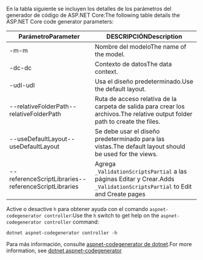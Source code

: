 <span data-ttu-id="44e2b-101">En la tabla siguiente se incluyen los detalles de los parámetros del generador de código de ASP.NET Core:</span><span class="sxs-lookup"><span data-stu-id="44e2b-101">The following table details the ASP.NET Core code generator parameters:</span></span>

| <span data-ttu-id="44e2b-102">Parámetro</span><span class="sxs-lookup"><span data-stu-id="44e2b-102">Parameter</span></span>               | <span data-ttu-id="44e2b-103">DESCRIPCIÓN</span><span class="sxs-lookup"><span data-stu-id="44e2b-103">Description</span></span>|
| ----------------- | ------------ |
| <span data-ttu-id="44e2b-104">-m</span><span class="sxs-lookup"><span data-stu-id="44e2b-104">-m</span></span>  | <span data-ttu-id="44e2b-105">Nombre del modelo</span><span class="sxs-lookup"><span data-stu-id="44e2b-105">The name of the model.</span></span> |
| <span data-ttu-id="44e2b-106">-dc</span><span class="sxs-lookup"><span data-stu-id="44e2b-106">-dc</span></span>  | <span data-ttu-id="44e2b-107">Contexto de datos</span><span class="sxs-lookup"><span data-stu-id="44e2b-107">The data context.</span></span> |
| <span data-ttu-id="44e2b-108">-udl</span><span class="sxs-lookup"><span data-stu-id="44e2b-108">-udl</span></span> | <span data-ttu-id="44e2b-109">Usa el diseño predeterminado.</span><span class="sxs-lookup"><span data-stu-id="44e2b-109">Use the default layout.</span></span> |
| <span data-ttu-id="44e2b-110">--relativeFolderPath</span><span class="sxs-lookup"><span data-stu-id="44e2b-110">--relativeFolderPath</span></span> | <span data-ttu-id="44e2b-111">Ruta de acceso relativa de la carpeta de salida para crear los archivos.</span><span class="sxs-lookup"><span data-stu-id="44e2b-111">The relative output folder path to create the files.</span></span> |
| <span data-ttu-id="44e2b-112">--useDefaultLayout</span><span class="sxs-lookup"><span data-stu-id="44e2b-112">--useDefaultLayout</span></span> | <span data-ttu-id="44e2b-113">Se debe usar el diseño predeterminado para las vistas.</span><span class="sxs-lookup"><span data-stu-id="44e2b-113">The default layout should be used for the views.</span></span> |
| <span data-ttu-id="44e2b-114">--referenceScriptLibraries</span><span class="sxs-lookup"><span data-stu-id="44e2b-114">--referenceScriptLibraries</span></span> | <span data-ttu-id="44e2b-115">Agrega `_ValidationScriptsPartial` a las páginas Editar y Crear.</span><span class="sxs-lookup"><span data-stu-id="44e2b-115">Adds `_ValidationScriptsPartial` to Edit and Create pages</span></span> |

<span data-ttu-id="44e2b-116">Active o desactive `h` para obtener ayuda con el comando `aspnet-codegenerator controller`:</span><span class="sxs-lookup"><span data-stu-id="44e2b-116">Use the `h` switch to get help on the `aspnet-codegenerator controller` command:</span></span>

```dotnetcli
dotnet aspnet-codegenerator controller -h
```

<span data-ttu-id="44e2b-117">Para más información, consulte [aspnet-codegenerator de dotnet](xref:fundamentals/tools/dotnet-aspnet-codegenerator).</span><span class="sxs-lookup"><span data-stu-id="44e2b-117">For more information, see [dotnet aspnet-codegenerator](xref:fundamentals/tools/dotnet-aspnet-codegenerator)</span></span>
